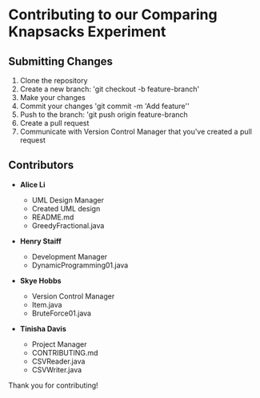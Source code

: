 # Contributing to our Comparing Knapsacks Experiment

## Submitting Changes
1. Clone the repository
2. Create a new branch: 'git checkout -b feature-branch'
3. Make your changes
4. Commit your changes 'git commit -m 'Add feature''
5. Push to the branch: 'git push origin feature-branch
6. Create a pull request
7. Communicate with Version Control Manager that you've created a pull request

## Contributors
- **Alice Li**
    - UML Design Manager
    - Created UML design
    - README.md
    - GreedyFractional.java

- **Henry Staiff**
    - Development Manager
    - DynamicProgramming01.java

- **Skye Hobbs**
    - Version Control Manager
    - Item.java
    - BruteForce01.java

- **Tinisha Davis**
    - Project Manager
    - CONTRIBUTING.md
    - CSVReader.java
    - CSVWriter.java

Thank you for contributing! 